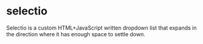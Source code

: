 # selectio

Selectio is a custom HTML+JavaScript written dropdown list that expands in the direction where it has enough space to settle down.
